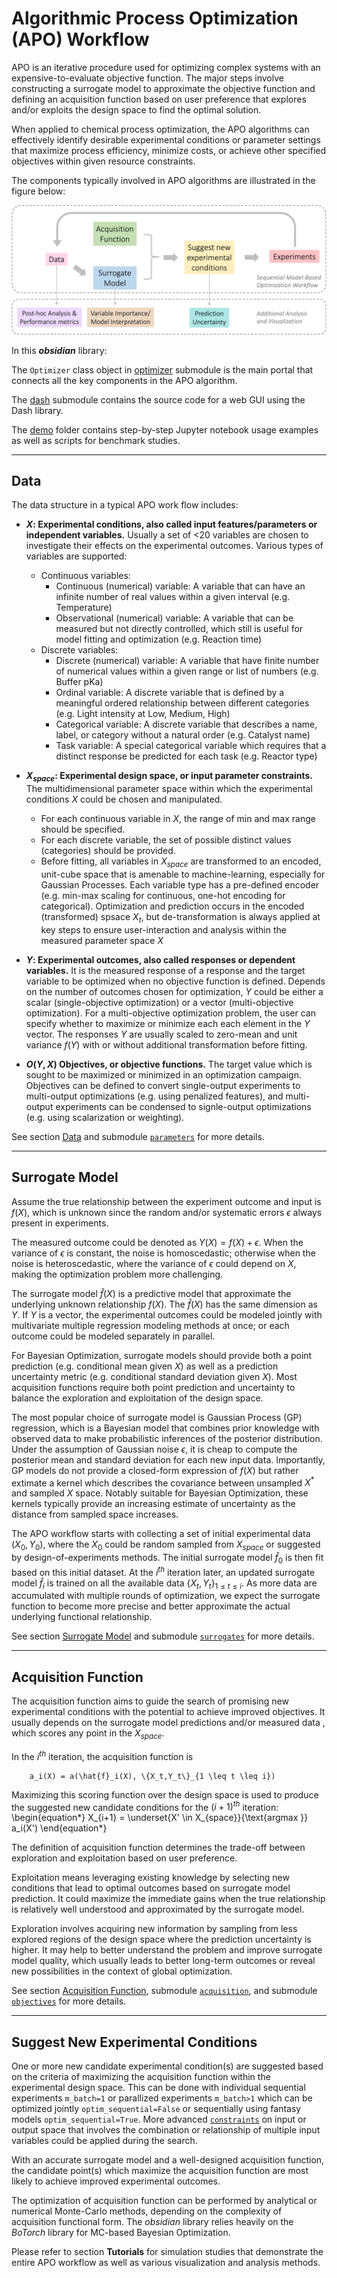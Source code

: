 # Algorithmic Process Optimization (APO) Workflow

APO is an iterative procedure used for optimizing complex systems with an expensive-to-evaluate objective function. The major steps involve constructing a surrogate model to approximate the objective function and defining an acquisition function based on user preference that explores and/or exploits the design space to find the optimal solution.

When applied to chemical process optimization, the APO algorithms can effectively identify desirable experimental conditions or parameter settings that maximize process efficiency, minimize costs, or achieve other specified objectives within given resource constraints.

The components typically involved in APO algorithms are illustrated in the figure below: 

![APO Workflow](https://github.com/MSDLLCpapers/obsidian/blob/main/docs/_static/APO_workflow.png?raw=true)


In this **_obsidian_** library: 

The `Optimizer` class object in [optimizer](https://github.com/MSDLLCpapers/obsidian/tree/main/obsidian/optimizer) submodule is the main portal that connects all the key components in the APO algorithm. 

The [dash](https://github.com/MSDLLCpapers/obsidian/tree/main/obsidian/dash) submodule contains the source code for a web GUI using the Dash library. 

The [demo](https://github.com/MSDLLCpapers/obsidian/tree/main/demo) folder contains step-by-step Jupyter notebook usage examples as well as scripts for benchmark studies. 


----
## Data

The data structure in a typical APO work flow includes:

* **$X$: Experimental conditions, also called input features/parameters or independent variables.** Usually a set of <20 variables are chosen to investigate their effects on the experimental outcomes. Various types of variables are supported:
    - Continuous variables:
        + Continuous (numerical) variable: A variable that can have an infinite number of real values within a given interval (e.g. Temperature)
        + Observational (numerical) variable: A variable that can be measured but not directly controlled, which still is useful for model fitting and optimization (e.g. Reaction time)
    - Discrete variables:
        + Discrete (numerical) variable: A variable that have finite number of numerical values within a given range or list of numbers (e.g. Buffer pKa) 
        + Ordinal variable: A discrete variable that is defined by a meaningful ordered relationship between different categories (e.g. Light intensity at Low, Medium, High)
        + Categorical variable: A discrete variable that describes a name, label, or category without a natural order (e.g. Catalyst name)
        + Task variable: A special categorical variable which requires that a distinct response be predicted for each task (e.g. Reactor type)

* **$X_{space}$: Experimental design space, or input parameter constraints.** The multidimensional parameter space within which the experimental conditions $X$ could be chosen and manipulated. 
    - For each continuous variable in $X$, the range of min and max range should be specified. 
    - For each discrete variable, the set of possible distinct values (categories) should be provided. 
    - Before fitting, all variables in $X_{space}$ are transformed to an encoded, unit-cube space that is amenable to machine-learning, especially for Gaussian Processes. Each variable type has a pre-defined encoder (e.g. min-max scaling for continuous, one-hot encoding for categorical). Optimization and prediction occurs in the encoded (transformed) spsace $X_t$, but de-transformation is always applied at key steps to ensure user-interaction and analysis within the measured parameter space $X$

* **$Y$: Experimental outcomes, also called responses or dependent variables.** It is the measured response of a response and the target variable to be optimized when no objective function is defined. Depends on the number of outcomes chosen for optimization, $Y$ could be either a scalar (single-objective optimization) or a vector (multi-objective optimization). For a multi-objective optimization problem, the user can specify whether to maximize or minimize each each element in the $Y$ vector. The responses $Y$ are usually scaled to zero-mean and unit variance $f(Y)$ with or without additional transformation before fitting.

* **$O(Y, X)$ Objectives, or objective functions.** The target value which is sought to be maximized or minimized in an optimization campaign. Objectives can be defined to convert single-output experiments to multi-output optimizations (e.g. using penalized features), and multi-output experiments can be condensed to signle-output optimizations (e.g. using scalarization or weighting).




See section 
[Data](3_Data.md)
and submodule
[`parameters`](https://github.com/MSDLLCpapers/obsidian/tree/main/obsidian/parameters) 
for more details. 


---
## Surrogate Model

Assume the true relationship between the experiment outcome and input is $f(X)$, which is unknown since the random and/or systematic errors $\epsilon$ always present in experiments. 

The measured outcome could be denoted as $Y(X) = f(X) + \epsilon$. When the variance of $\epsilon$ is constant, the noise is homoscedastic; otherwise when the noise is heteroscedastic, where the variance of $\epsilon$ could depend on $X$, making the optimization problem more challenging. 

The surrogate model $\hat{f}(X)$ is a predictive model that approximate the underlying unknown relationship $f(X)$. The $\hat{f}(X)$ has the same dimension as $Y$.
If $Y$ is a vector, the experimental outcomes could be modeled jointly with multivariate multiple regression modeling methods at once; or each outcome could be modeled separately in parallel.

For Bayesian Optimization, surrogate models should provide both a point prediction (e.g. conditional mean given $X$) as well as a prediction uncertainty metric (e.g. conditional standard deviation given $X$). Most acquisition functions require both point prediction and uncertainty to balance the exploration and exploitation of the design space. 

The most popular choice of surrogate model is Gaussian Process (GP) regression, which is a Bayesian model that combines prior knowledge with observed data to make probabilistic inferences of the posterior distribution. Under the assumption of Gaussian noise $\epsilon$, it is cheap to compute the posterior mean and standard deviation for each new input data. Importantly, GP models do not provide a closed-form expression of $f(X)$ but rather extimate a kernel which describes the covariance between unsampled $X^*$ and sampled $X$ space. Notably suitable for Bayesian Optimization, these kernels typically provide an increasing estimate of uncertainty as the distance from sampled space increases.

The APO workflow starts with collecting a set of initial experimental data $(X_0,Y_0)$, where the $X_0$ could be random sampled from $X_{space}$ or suggested by design-of-experiments methods. The initial surrogate model $\hat{f}_0$ is then fit based on this initial dataset. 
At the $i^{th}$ iteration later, an updated surrogate model $\hat{f}_i$ is trained on all the available data $\{X_t,Y_t\}_{1 \leq t \leq i}$. As more data are accumulated with multiple rounds of optimization, we expect the surrogate function to become more precise and better approximate the actual underlying functional relationship.

See section
[Surrogate Model](4_SurrogateModel.md) 
and submodule
[`surrogates`](https://github.com/MSDLLCpapers/obsidian/tree/main/obsidian/surrogates)
for more details.



---
## Acquisition Function

The acquisition function aims to guide the search of promising new experimental conditions with the potential to achieve improved objectives. It usually depends on the surrogate model predictions and/or measured data , which scores any point in the $X_{space}$.

In the $i^{th}$ iteration, the acquisition function is 
```{math}
    a_i(X) = a(\hat{f}_i(X), \{X_t,Y_t\}_{1 \leq t \leq i})
```

Maximizing this scoring function over the design space is used to produce the suggested new candidate conditions for the $(i+1)^{th}$ iteration:
\begin{equation*}
X_{i+1} = \underset{X' \in X_{space}}{\text{argmax }} a_i(X')
\end{equation*}

The definition of acquisition function determines the trade-off between exploration and exploitation based on user preference. 

Exploitation means leveraging existing knowledge by selecting new conditions that lead to optimal outcomes based on surrogate model prediction. It could maximize the immediate gains when the true relationship is relatively well understood and approximated by the surrogate model.

Exploration involves acquiring new information by sampling from less explored regions of the design space where the prediction uncertainty is higher. It may help to better understand the problem and improve surrogate model quality, which usually leads to better long-term outcomes or reveal new possibilities in the context of global optimization.


See section [Acquisition Function](5_AcquisitionFunction.md), 
submodule [`acquisition`](https://github.com/MSDLLCpapers/obsidian/tree/main/obsidian/acquisition),
and submodule [`objectives`](https://github.com/MSDLLCpapers/obsidian/tree/main/obsidian/objectives)
for more details.


---
## Suggest New Experimental Conditions

One or more new candidate experimental condition(s) are suggested based on the criteria of maximizing the acquisition function within the experimental design space. This can be done with individual sequential experiments `m_batch=1` or parallized experiments `m_batch>1` which can be optimized jointly `optim_sequential=False` or sequentially using fantasy models `optim_sequential=True`. More advanced [`constraints`](https://github.com/MSDLLCpapers/obsidian/tree/main/obsidian/constraints) on input or output space that involves the combination or relationship of multiple input variables could be applied during the search. 

With an accurate surrogate model and a well-designed acquisition function, the candidate point(s) which maximize the acquisition function are most likely to achieve improved experimental outcomes. 

The optimization of acquisition function can be performed by analytical or numerical Monte-Carlo methods, depending on the complexity of acquisition functional form. The _obsidian_ library relies heavily on the _BoTorch_ library for MC-based Bayesian Optimization.

Please refer to section **Tutorials** for simulation studies that demonstrate the entire APO workflow as well as various visualization and analysis methods.


